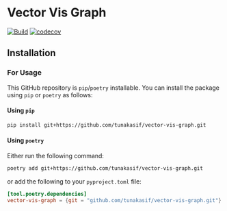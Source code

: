 # Vector Vis Graph

[![Build](https://github.com/tunakasif/vector-vis-graph/actions/workflows/build.yml/badge.svg)](https://github.com/tunakasif/vector-vis-graph/actions/workflows/build.yml)
[![codecov](https://codecov.io/gh/tunakasif/vector-vis-graph/graph/badge.svg?token=1RQ1RDMT9G)](https://codecov.io/gh/tunakasif/vector-vis-graph)

## Installation

### For Usage

This GitHub repository is `pip`/`poetry` installable. You can install the package using `pip` or `poetry` as follows:

#### Using `pip`

```sh
pip install git+https://github.com/tunakasif/vector-vis-graph.git
```

#### Using `poetry`

Either run the following command:

```sh
poetry add git+https://github.com/tunakasif/vector-vis-graph.git
```

or add the following to your `pyproject.toml` file:

```toml
[tool.poetry.dependencies]
vector-vis-graph = {git = "github.com/tunakasif/vector-vis-graph.git"}
```
